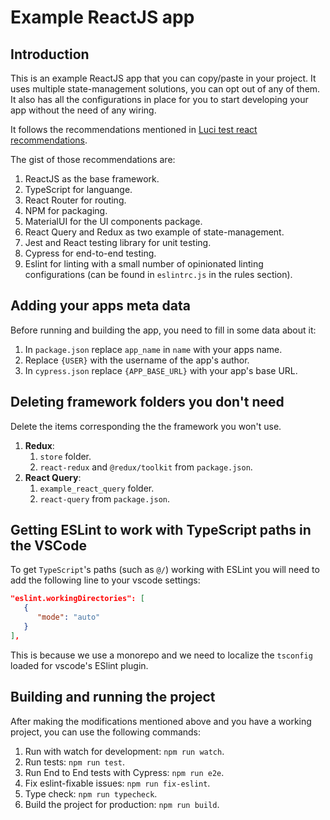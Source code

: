 # Example ReactJS app

## Introduction

This is an example ReactJS app that you can copy/paste in your project.
It uses multiple state-management solutions, you can opt out of any of them.
It also has all the configurations in place for you to start developing your app without the need of any wiring.

It follows the recommendations mentioned in [Luci test react recommendations](http://go/luci-test-tools-reactjs).

The gist of those recommendations are:
1. ReactJS as the base framework.
2. TypeScript for languange.
3. React Router for routing.
4. NPM for packaging.
5. MaterialUI for the UI components package.
6. React Query and Redux as two example of state-management.
7. Jest and React testing library for unit testing.
8. Cypress for end-to-end testing.
9. Eslint for linting with a small number of opinionated linting configurations (can be found in `eslintrc.js` in the rules section).

## Adding your apps meta data

Before running and building the app, you need to fill in some data about it:

1. In `package.json` replace `app_name` in `name` with your apps name.
2. Replace `{USER}` with the username of the app's author.
3. In `cypress.json` replace `{APP_BASE_URL}` with your app's base URL.

## Deleting framework folders you don't need

Delete the items corresponding the the framework you won't use.

1. **Redux**:
   1. `store` folder.
   2. `react-redux` and `@redux/toolkit` from `package.json`.
2. **React Query**:
   1. `example_react_query` folder.
   2. `react-query` from `package.json`.


## Getting ESLint to work with TypeScript paths in the VSCode

To get `TypeScript`'s paths (such as `@/`) working with ESLint
you will need to add the following line to your vscode settings:

```json
"eslint.workingDirectories": [
   {
      "mode": "auto"
   }
],
```

This is because we use a monorepo and we need to localize the `tsconfig`
loaded for vscode's ESlint plugin.

## Building and running the project
After making the modifications mentioned above and you have a working project,
you can use the following commands:

1. Run with watch for development: `npm run watch`.
2. Run tests: `npm run test`.
3. Run End to End tests with Cypress: `npm run e2e`.
4. Fix eslint-fixable issues: `npm run fix-eslint`.
5. Type check: `npm run typecheck`.
6. Build the project for production: `npm run build`.